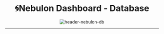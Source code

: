 <h1 align="center">🌀Nebulon Dashboard - Database</h1>
   <p align="center">
   <image alt="header-nebulon-db" src="https://github.com/Byte-Boost/Database_Nebulon/assets/105757405/4a9ff3e5-d4a9-4fa5-b711-33910b89a033"/>   
   </p>
<hr>    

